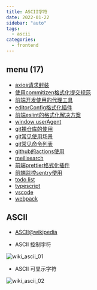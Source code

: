 ```yaml
---
title: ASCII字符
date: 2022-01-22
sidebar: "auto"
tags:
  - ascii
categories:
  - frontend
---
```


<!-- dirToc -->

## menu (17)

- [axios请求封装](./axios.md)
- [使用commitizen格式化提交规范](./commitizen.md)
- [前端开发使用的代理工具](./dev-proxy.md)
- [editorConfig格式化插件](./editorConfig.md)
- [前端eslint的格式化解决方案](./eslint.md)
- [window userAgent](./get-ua.md)
- [git裸仓库的使用](./git-bare.md)
- [git常见使用场景](./git-example.md)
- [git常见命令列表](./git.md)
- [github的actions使用](./github-actions.md)
- [meilisearch](./meilisearch.md)
- [前端prettier格式化插件](./prettier.md)
- [前端监控sentry使用](./sentry.md)
- [todo list](./todo.md)
- [typescript](./typescript.md)
- [vscode](./vscode.md)
- [webpack](./webpack.md)

<!-- dirToc -->

## ASCII

- [ASCII@wikipedia](https://zh.wikipedia.org/wiki/ASCII)

- ASCII 控制字符

![wiki_ascii_01](https://cdn.jsdelivr.net/gh/chengzao/imgbed@main/images/wiki_ascii_01.png)

- ASCII 可显示字符

![wiki_ascii_02](https://cdn.jsdelivr.net/gh/chengzao/imgbed@main/images/wiki_ascii_02.png)
